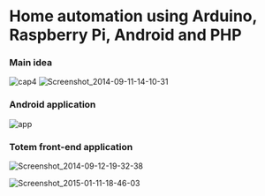 <h1>Home automation using Arduino, Raspberry Pi, Android and PHP</h1>

<h3>Main idea</h3>

![cap4](https://user-images.githubusercontent.com/83731012/124394020-6b346600-dccb-11eb-9e73-750012aef9a9.png)
![Screenshot_2014-09-11-14-10-31](https://user-images.githubusercontent.com/83731012/124394045-8901cb00-dccb-11eb-84c0-e36b8376b8c8.png)

<h3>Android application</h3>

![app](https://user-images.githubusercontent.com/83731012/124394127-f44b9d00-dccb-11eb-8ecb-5aea0772b75b.png)

<h3>Totem front-end application</h3>

![Screenshot_2014-09-12-19-32-38](https://user-images.githubusercontent.com/83731012/124394177-3d035600-dccc-11eb-9023-2f1b17790af5.png)

![Screenshot_2015-01-11-18-46-03](https://user-images.githubusercontent.com/83731012/124394180-412f7380-dccc-11eb-9c1e-f66bb42674e5.png)

